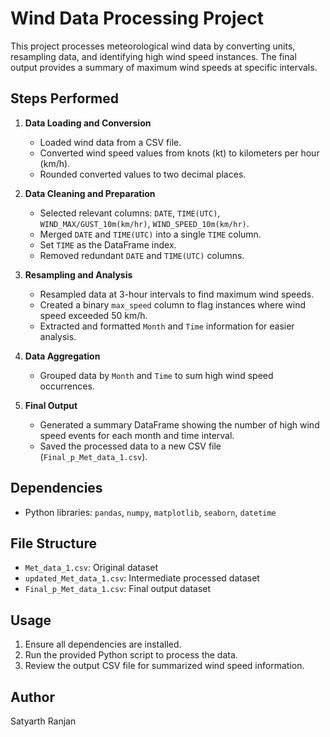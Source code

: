 # Wind Data Processing Project

This project processes meteorological wind data by converting units, resampling data, and identifying high wind speed instances. The final output provides a summary of maximum wind speeds at specific intervals.

## Steps Performed

1. **Data Loading and Conversion**
   - Loaded wind data from a CSV file.
   - Converted wind speed values from knots (kt) to kilometers per hour (km/h).
   - Rounded converted values to two decimal places.

2. **Data Cleaning and Preparation**
   - Selected relevant columns: `DATE`, `TIME(UTC)`, `WIND_MAX/GUST_10m(km/hr)`, `WIND_SPEED_10m(km/hr)`.
   - Merged `DATE` and `TIME(UTC)` into a single `TIME` column.
   - Set `TIME` as the DataFrame index.
   - Removed redundant `DATE` and `TIME(UTC)` columns.

3. **Resampling and Analysis**
   - Resampled data at 3-hour intervals to find maximum wind speeds.
   - Created a binary `max_speed` column to flag instances where wind speed exceeded 50 km/h.
   - Extracted and formatted `Month` and `Time` information for easier analysis.

4. **Data Aggregation**
   - Grouped data by `Month` and `Time` to sum high wind speed occurrences.

5. **Final Output**
   - Generated a summary DataFrame showing the number of high wind speed events for each month and time interval.
   - Saved the processed data to a new CSV file (`Final_p_Met_data_1.csv`).

## Dependencies
- Python libraries: `pandas`, `numpy`, `matplotlib`, `seaborn`, `datetime`

## File Structure
- `Met_data_1.csv`: Original dataset
- `updated_Met_data_1.csv`: Intermediate processed dataset
- `Final_p_Met_data_1.csv`: Final output dataset

## Usage
1. Ensure all dependencies are installed.
2. Run the provided Python script to process the data.
3. Review the output CSV file for summarized wind speed information.

## Author
Satyarth Ranjan

